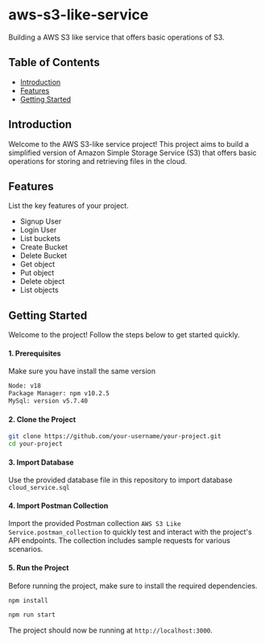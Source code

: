 # aws-s3-like-service

Building a AWS S3 like service that offers basic operations of S3.

## Table of Contents

- [Introduction](#introduction)
- [Features](#features)
- [Getting Started](#getting-started)

## Introduction

Welcome to the AWS S3-like service project! This project aims to build a simplified version of Amazon Simple Storage Service (S3) that offers basic operations for storing and retrieving files in the cloud.

## Features

List the key features of your project.

- Signup User
- Login User
- List buckets
- Create Bucket
- Delete Bucket
- Get object
- Put object
- Delete object
- List objects

## Getting Started

Welcome to the project! Follow the steps below to get started quickly.

#### 1. Prerequisites

Make sure you have install the same version

```bash
Node: v18
Package Manager: npm v10.2.5
MySql: version v5.7.40
```

#### 2. Clone the Project

```bash
git clone https://github.com/your-username/your-project.git
cd your-project
```

#### 3. Import Database

Use the provided database file in this repository to import database `cloud_service.sql`

#### 4. Import Postman Collection

Import the provided Postman collection `AWS S3 Like Service.postman_collection` to quickly test and interact with the project's API endpoints. The collection includes sample requests for various scenarios.

#### 5. Run the Project

Before running the project, make sure to install the required dependencies.

```bash
npm install

npm run start
```

The project should now be running at `http://localhost:3000`.
